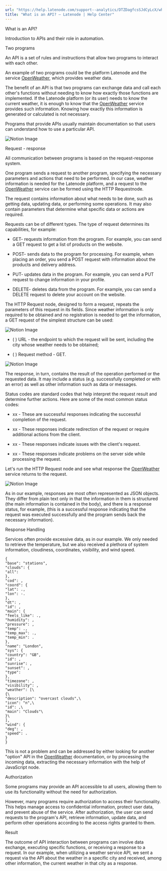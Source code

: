 ```yaml
---
url: "https://help.latenode.com/support--analytics/DTZDagfcsSJdCyLcX/what-is-an-api/DTZDagfYkrtURsCsP"
title: "What is an API? – Latenode | Help Center"
---
```


 What is an API?

Introduction to APIs and their role in automation.


 Two programs

An API is a set of rules and instructions that allow two programs to interact with each other.

An example of two programs could be the platform Latenode and the service [OpenWeather](https://openweathermap.org/), which provides weather data.

The benefit of an API is that two programs can exchange data and call each other's functions without needing to know how exactly those functions are implemented. If the Latenode platform (or its user) needs to know the current weather, it is enough to know that the [OpenWeather](https://openweathermap.org/) service provides such information. Knowing how exactly this information is generated or calculated is not necessary.

Programs that provide APIs usually maintain documentation so that users can understand how to use a particular API.

![Notion Image](https://www.notion.so/image/https%A%F%Fprod-files-secure.s.us-west-.amazonaws.com%Ffbefde--fff--dca%Fcafd-dec-aa-be-fdf%FUntitled.png?table=block&id=d-a---dea&cache=v)

 Request - response

All communication between programs is based on the request-response system.

One program sends a request to another program, specifying the necessary parameters and actions that need to be performed. In our case, weather information is needed for the Latenode platform, and a request to the [OpenWeather](https://openweathermap.org/) service can be formed using the HTTP Requestnode.

The request contains information about what needs to be done, such as getting data, updating data, or performing some operations. It may also contain parameters that determine what specific data or actions are required.

Requests can be of different types. The type of request determines its capabilities, for example:

- GET\- requests information from the program. For example, you can send a GET request to get a list of products on the website.

- POST\- sends data to the program for processing. For example, when placing an order, you send a POST request with information about the products and delivery address.

- PUT\- updates data in the program. For example, you can send a PUT request to change information in your profile.

- DELETE\- deletes data from the program. For example, you can send a DELETE request to delete your account on the website.

The HTTP Request node, designed to form a request, repeats the parameters of this request in its fields. Since weather information is only required to be obtained and no registration is needed to get the information, a GET request of the simplest structure can be used:

![Notion Image](https://www.notion.so/image/https%A%F%Fprod-files-secure.s.us-west-.amazonaws.com%Ffbefde--fff--dca%Faeb-e-c--aaedc%FUntitled.png?table=block&id=d-a--af-fdbceabe&cache=v)

- (  ) URL \- the endpoint to which the request will be sent, including the city whose weather needs to be obtained;

- (  ) Request method - GET.

![Notion Image](https://www.notion.so/image/https%A%F%Fprod-files-secure.s.us-west-.amazonaws.com%Ffbefde--fff--dca%Fe-bd-cb-bf-addddbae%FUntitled.png?table=block&id=d-a-ec-ff-edbcb&cache=v)

The response, in turn, contains the result of the operation performed or the requested data. It may include a status (e.g. successfully completed or with an error) as well as other information such as data or messages.

Status codes are standard codes that help interpret the request result and determine further actions. Here are some of the most common status codes:

- xx - These are successful responses indicating the successful completion of the request.

- xx - These responses indicate redirection of the request or require additional actions from the client.

- xx - These responses indicate issues with the client's request.

- xx - These responses indicate problems on the server side while processing the request.

Let's run the HTTP Request node and see what response the [OpenWeather](https://openweathermap.org/) service returns to the request.

![Notion Image](https://www.notion.so/image/https%A%F%Fprod-files-secure.s.us-west-.amazonaws.com%Ffbefde--fff--dca%Fcabee-da-ad-bd-bffaa%FUntitled.png?table=block&id=d-a--f-ddeddda&cache=v)

As in our example, responses are most often represented as JSON objects. They differ from plain text only in that the information in them is structured (the main information is contained in the body), and there is a response status, for example,  (this is a successful response indicating that the request was executed successfully and the program sends back the necessary information).

 Response Handling

Services often provide excessive data, as in our example. We only needed to retrieve the temperature, but we also received a plethora of system information, cloudiness, coordinates, visibility, and wind speed.

```
{
"base": "stations",
"clouds": {
"all": 
},
"cod": ,
"coord": {
"lat": .,
"lon": -.
},
"dt": ,
"id": ,
"main": {
"feels_like": .,
"humidity": ,
"pressure": ,
"temp": .,
"temp_max": .,
"temp_min": .
},
"name": "London",
"sys": {
"country": "GB",
"id": ,
"sunrise": ,
"sunset": ,
"type": 
},
"timezone": ,
"visibility": ,
"weather": [\
{\
"description": "overcast clouds",\
"icon": "n",\
"id": ,\
"main": "Clouds"\
}\
],
"wind": {
"deg": ,
"speed": .
}
}
```

This is not a problem and can be addressed by either looking for another "option" API in the [OpenWeather](https://openweathermap.org/) documentation, or by processing the incoming data, extracting the necessary information with the help of JavaScript node.

 Authorization

Some programs may provide an API accessible to all users, allowing them to use its functionality without the need for authorization.

However, many programs require authorization to access their functionality. This helps manage access to confidential information, protect user data, and prevent abuse of the service. After authorization, the user can send requests to the program's API, retrieve information, update data, and perform other operations according to the access rights granted to them.

 Result

The outcome of API interaction between programs can involve data exchange, executing specific functions, or receiving a response to a request. In our example, when utilizing a weather service API, we sent a request via the API about the weather in a specific city and received, among other information, the current weather in that city as a response.